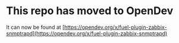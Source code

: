 # This repo has moved to OpenDev

It can now be found at [https://opendev.org/x/fuel-plugin-zabbix-snmptrapd](https://opendev.org/x/fuel-plugin-zabbix-snmptrapd)
